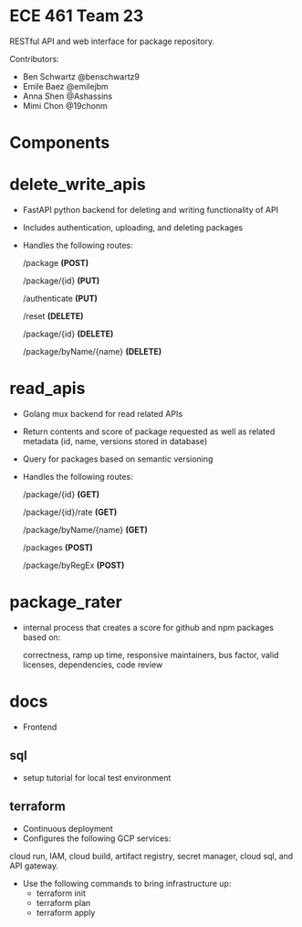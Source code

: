 # **ECE 461 Team 23**

RESTful API and web interface for package repository. 

Contributors:

- Ben Schwartz @benschwartz9
- Emile Baez @emilejbm
- Anna Shen @Ashassins
- Mimi Chon @19chonm

# **Components**

# delete_write_apis

- FastAPI python backend for deleting and writing functionality of API
- Includes authentication, uploading, and deleting packages
- Handles the following routes:

  /package **(POST)**

  /package/{id} **(PUT)**

  /authenticate **(PUT)**

  /reset **(DELETE)**

  /package/{id} **(DELETE)**

  /package/byName/{name} **(DELETE)**

# read_apis
- Golang mux backend for read related APIs
- Return contents and score of package requested as well as related metadata (id, name, versions stored in database)
- Query for packages based on semantic versioning
- Handles the following routes:

  /package/{id} **(GET)**

  /package/{id}/rate **(GET)**

  /package/byName/{name} **(GET)**

  /packages **(POST)**

  /package/byRegEx **(POST)**

# package_rater

- internal process that creates a score for github and npm packages based on:

  correctness, ramp up time, responsive maintainers, bus factor, valid licenses, dependencies, code review 

# docs
- Frontend

## sql

- setup tutorial for local test environment 

## terraform
- Continuous deployment
- Configures the following GCP services:

cloud run, IAM, cloud build, artifact registry, secret manager, cloud sql, and API gateway.

- Use the following commands to bring infrastructure up:
  - terraform init
  - terraform plan
  - terraform apply
